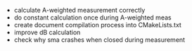* calculate A-weighted measurement correctly
* do constant calculation once during A-weighted meas
* create document compilation process into CMakeLists.txt
* improve dB calculation
* check why sma crashes when closed during measurement

